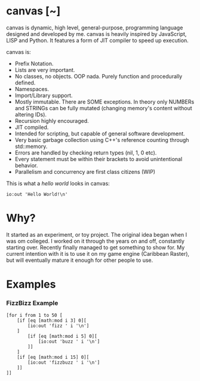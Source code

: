 # canvas [~]

canvas is dynamic, high level, general-purpose, programming language designed and developed by me. canvas is heavily inspired by JavaScript, LISP and Python. It features a form of JIT compiler to speed up execution.

canvas is:
- Prefix Notation.
- Lists are very important.
- No classes, no objects. OOP nada. Purely function and procedurally defined.
- Namespaces.
- Import/Library support.
- Mostly immutable. There are SOME exceptions. In theory only NUMBERs and STRINGs can be fully mutated (changing memory's content without altering IDs).
- Recursion highly encouraged.
- JIT compiled.
- Intended for scripting, but capable of general software development.
- Very basic garbage collection using C++'s reference counting through std::memory.
- Errors are handled by checking return types (nil, 1, 0 etc).
- Every statement must be within their brackets to avoid unintentional behavior.
- Parallelism and concurrency are first class citizens (WIP)

This is what a _hello world_ looks in canvas:
```
io:out 'Hello World!\n'
```

# Why?
It started as an experiment, or toy project. The original idea began when I was om colleged. I worked on it through the years on and off, constantly starting over. Recently finally managed to get something to show for. My current intention with it is to use it on my game engine (Caribbean Raster), but will eventually mature it enough for other people to use.

# Examples

### FizzBizz Example
```
[for i from 1 to 50 [
    [if [eq [math:mod i 3] 0][
        [io:out 'fizz ' i '\n']
    ]
        [if [eq [math:mod i 5] 0][
            [io:out 'buzz ' i '\n']
        ]]        
    ]
    [if [eq [math:mod i 15] 0][
        [io:out 'fizzbuzz ' i '\n']
    ]]     
]]
```